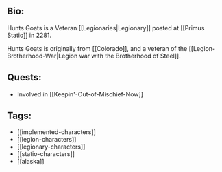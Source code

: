 ## Bio:

Hunts Goats is a Veteran [[Legionaries|Legionary]] posted at [[Primus Statio]] in 2281.

Hunts Goats is originally from [[Colorado]], and a veteran of the [[Legion-Brotherhood-War|Legion war with the Brotherhood of Steel]].

## Quests:

- Involved in [[Keepin'-Out-of-Mischief-Now]]

## Tags:

- [[implemented-characters]]
- [[legion-characters]]
- [[legionary-characters]]
- [[statio-characters]]
- [[alaska]]